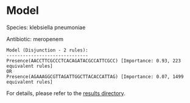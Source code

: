 
# Model

Species: klebsiella pneumoniae

Antibiotic: meropenem

```
Model (Disjunction - 2 rules):
------------------------------
Presence(AACCTTCGCCCTCACAGATACGCCATTCGCC) [Importance: 0.93, 223 equivalent rules]
OR
Presence(AGAAAGGCGTTAGATTGGCTTACACCATTAG) [Importance: 0.07, 1499 equivalent rules]

```

For details, please refer to the [results directory](../../../../../results/scm_b/klebsiella%20pneumoniae/meropenem/repeat_9/).

